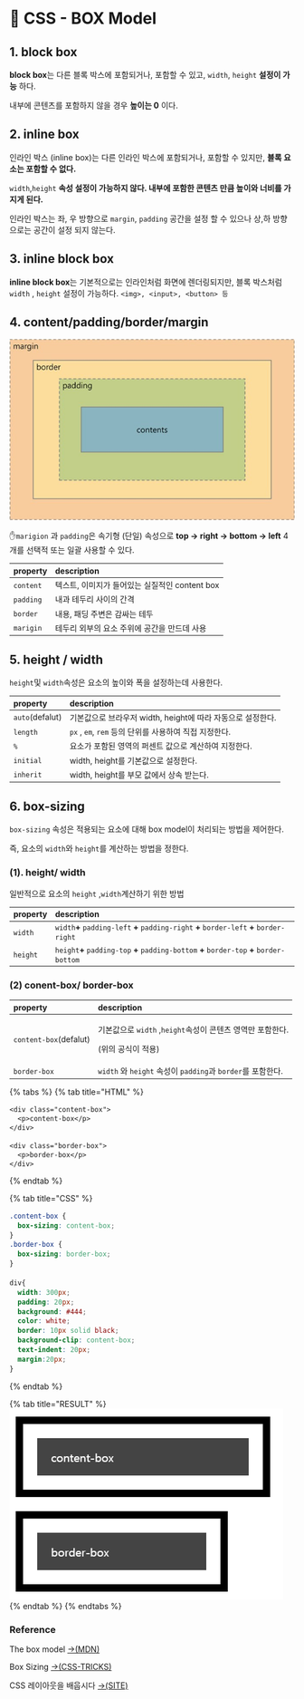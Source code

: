 # 📄 CSS - BOX Model

## 1. block box

**block box**는 다른 블록 박스에 포함되거나, 포함할 수 있고, `width`, `height` **설정이 가능** 하다.

 내부에 콘텐츠를 포함하지 않을 경우 **높이는 0** 이다.

## 2. inline box

인라인 박스 \(inline box\)는 다른 인라인 박스에 포함되거나, 포함할 수 있지만, **블록 요소는 포함할 수 없다.**

`width`,`height` **속성 설정이 가능하지 않다. 내부에 포함한 콘텐츠 만큼 높이와 너비를 가지게 된다.**

인라인 박스는 좌, 우 방향으로 `margin`, `padding` 공간을 설정 할 수 있으나 상,하 방향으로는 공간이 설정 되지 않는다.

## 3. inline block box

  **inline block box**는 기본적으로는 인라인처럼 화면에 렌더링되지만, 블록 박스처럼 `width` , `height` 설정이 가능하다. `<img>, <input>, <button> 등`

## 4. content/padding/border/margin 



![](../.gitbook/assets/box.jpg)

✋`marigion` 과 `padding`은 속기형 \(단일\) 속성으로 **top → right → bottom → left** 4개를 선택적 또는 일괄 사용할 수 있다.

| property | description |
| :--- | :--- |
| `content` | 텍스트, 이미지가  들어있는 실질적인 content box |
| `padding` | 내과 테두리 사이의 간격 |
| `border` | 내용, 패딩 주변은 감싸는 테두 |
| `marigin` | 테두리 외부의 요소 주위에 공간을 만드데 사용  |

## 5. height / width 

 `height`및 `width`속성은 요소의 높이와 폭을 설정하는데 사용한다.

| property | description |
| :--- | :--- |
| `auto`\(defalut\) | 기본값으로 브라우저 width, height에 따라 자동으로 설정한다. |
| `length` | `px` , `em`, `rem` 등의 단위를 사용하여 직접 지정한다. |
| `%` | 요소가 포함된 영역의 퍼센트 값으로 계산하여 지정한다. |
| `initial` | width, height를 기본값으로 설정한다. |
| `inherit`  | width, height를  부모 값에서 상속 받는다. |

## 6. box-sizing

`box-sizing` 속성은 적용되는 요소에 대해 box model이 처리되는 방법을 제어한다.

즉, 요소의 `width`와 `height`를 계산하는 방법을 정한다.

### \(1\). height/ width 

 일반적으로 요소의 `height` ,`width`계산하기 위한 방법

| property | description |
| :--- | :--- |
| `width` | `width`**+** `padding-left` **+** `padding-right` **+** `border-left` **+** `border-right` |
| `height` | `height`**+** `padding-top` **+** `padding-bottom` **+** `border-top` **+** `border-bottom` |

### \(2\) conent-box/ border-box

<table>
  <thead>
    <tr>
      <th style="text-align:left">property</th>
      <th style="text-align:left">description</th>
    </tr>
  </thead>
  <tbody>
    <tr>
      <td style="text-align:left"><code>content-box</code>(defalut)</td>
      <td style="text-align:left">
        <p>&#xAE30;&#xBCF8;&#xAC12;&#xC73C;&#xB85C; <code>width</code> ,<code>height</code>&#xC18D;&#xC131;&#xC774;
          &#xCF58;&#xD150;&#xCE20; &#xC601;&#xC5ED;&#xB9CC; &#xD3EC;&#xD568;&#xD55C;&#xB2E4;.</p>
        <p>(&#xC704;&#xC758; &#xACF5;&#xC2DD;&#xC774; &#xC801;&#xC6A9;)</p>
      </td>
    </tr>
    <tr>
      <td style="text-align:left"><code>border-box</code>
      </td>
      <td style="text-align:left"> <code>width</code> &#xC640; <code>height</code> &#xC18D;&#xC131;&#xC774; <code>padding</code>&#xACFC; <code>border</code>&#xB97C;
        &#xD3EC;&#xD568;&#xD55C;&#xB2E4;.</td>
    </tr>
  </tbody>
</table>

{% tabs %}
{% tab title="HTML" %}
```markup
<div class="content-box">
  <p>content-box</p>
</div>

<div class="border-box">
  <p>border-box</p>
</div>
```
{% endtab %}

{% tab title="CSS" %}
```css
.content-box { 
  box-sizing: content-box; 
}
.border-box { 
  box-sizing: border-box; 
}

div{
  width: 300px;
  padding: 20px;
  background: #444;
  color: white;
  border: 10px solid black;
  background-clip: content-box;
  text-indent: 20px;
  margin:20px;
}
```
{% endtab %}

{% tab title="RESULT" %}
![](../.gitbook/assets/image.png)
{% endtab %}
{% endtabs %}

### Reference <a id="reference"></a>

The box model [→\(MDN\)](https://developer.mozilla.org/en-US/docs/Learn/CSS/Building_blocks/The_box_model)

Box Sizing [→\(CSS-TRICKS\)](https://css-tricks.com/box-sizing/)

 CSS 레이아웃을 배웁시다 [→\(SITE\)](http://ko.learnlayout.com/box-model.html)



